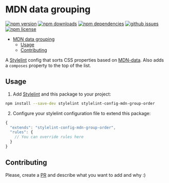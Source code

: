 # MDN data grouping

[![npm version][npm-img]][npm-url]
[![npm downloads][npm-dls]][npm-url]
[![npm dependencies][npm-deps]][npm-deps]
[![github issues][issues-img]][issues-url]
[![npm license][npm-license]][npm-url]

- [MDN data grouping](#mdn-data-grouping)
	- [Usage](#usage)
	- [Contributing](#contributing)

A [Stylelint][] config that sorts CSS properties based on [MDN-data][]. Also adds a `composes` property to the top of the list.

## Usage

1. Add [Stylelint][] and this package to your project:

```bash
npm install --save-dev stylelint stylelint-config-mdn-group-order
```

2. Configure your stylelint configuration file to extend this package:

```js
{
  "extends": "stylelint-config-mdn-group-order",
  "rules": {
    // You can override rules here
  }
}
```

## Contributing

Please, create a [PR][] and describe what you want to add and why :)

[npm-url]: https://www.npmjs.com/package/

[npm-img]: https://img.shields.io/npm/v/stylelint-config-mdn-group-order

[npm-dls]: https://img.shields.io/npm/dt/stylelint-config-mdn-group-order

[npm-deps]: https://img.shields.io/david/playhardgopro/stylelint-config-mdn-group-order

[issues-url]: https://github.com/playhardgopro/stylelint-config-mdn-group-order/issues

[issues-img]: https://img.shields.io/github/issues/playhardgopro/stylelint-config-mdn-group-order

[npm-license]: https://img.shields.io/npm/l/stylelint-config-mdn-group-order

[stylelint]: https://github.com/stylelint/stylelint

[mdn-data]: https://github.com/mdn/data

[pr]: https://github.com/playhardgopro/stylelint-config-mdn-group-order/pulls
